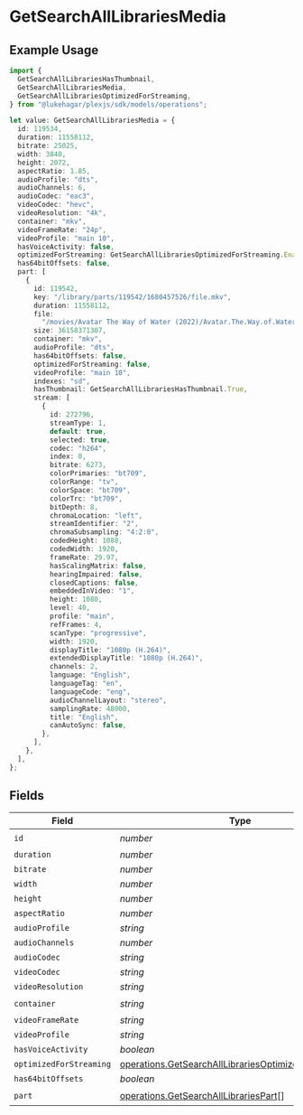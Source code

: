 # GetSearchAllLibrariesMedia

## Example Usage

```typescript
import {
  GetSearchAllLibrariesHasThumbnail,
  GetSearchAllLibrariesMedia,
  GetSearchAllLibrariesOptimizedForStreaming,
} from "@lukehagar/plexjs/sdk/models/operations";

let value: GetSearchAllLibrariesMedia = {
  id: 119534,
  duration: 11558112,
  bitrate: 25025,
  width: 3840,
  height: 2072,
  aspectRatio: 1.85,
  audioProfile: "dts",
  audioChannels: 6,
  audioCodec: "eac3",
  videoCodec: "hevc",
  videoResolution: "4k",
  container: "mkv",
  videoFrameRate: "24p",
  videoProfile: "main 10",
  hasVoiceActivity: false,
  optimizedForStreaming: GetSearchAllLibrariesOptimizedForStreaming.Enable,
  has64bitOffsets: false,
  part: [
    {
      id: 119542,
      key: "/library/parts/119542/1680457526/file.mkv",
      duration: 11558112,
      file:
        "/movies/Avatar The Way of Water (2022)/Avatar.The.Way.of.Water.2022.2160p.WEB-DL.DDP5.1.Atmos.DV.HDR10.HEVC-CMRG.mkv",
      size: 36158371307,
      container: "mkv",
      audioProfile: "dts",
      has64bitOffsets: false,
      optimizedForStreaming: false,
      videoProfile: "main 10",
      indexes: "sd",
      hasThumbnail: GetSearchAllLibrariesHasThumbnail.True,
      stream: [
        {
          id: 272796,
          streamType: 1,
          default: true,
          selected: true,
          codec: "h264",
          index: 0,
          bitrate: 6273,
          colorPrimaries: "bt709",
          colorRange: "tv",
          colorSpace: "bt709",
          colorTrc: "bt709",
          bitDepth: 8,
          chromaLocation: "left",
          streamIdentifier: "2",
          chromaSubsampling: "4:2:0",
          codedHeight: 1088,
          codedWidth: 1920,
          frameRate: 29.97,
          hasScalingMatrix: false,
          hearingImpaired: false,
          closedCaptions: false,
          embeddedInVideo: "1",
          height: 1080,
          level: 40,
          profile: "main",
          refFrames: 4,
          scanType: "progressive",
          width: 1920,
          displayTitle: "1080p (H.264)",
          extendedDisplayTitle: "1080p (H.264)",
          channels: 2,
          language: "English",
          languageTag: "en",
          languageCode: "eng",
          audioChannelLayout: "stereo",
          samplingRate: 48000,
          title: "English",
          canAutoSync: false,
        },
      ],
    },
  ],
};
```

## Fields

| Field                                                                                                                                 | Type                                                                                                                                  | Required                                                                                                                              | Description                                                                                                                           | Example                                                                                                                               |
| ------------------------------------------------------------------------------------------------------------------------------------- | ------------------------------------------------------------------------------------------------------------------------------------- | ------------------------------------------------------------------------------------------------------------------------------------- | ------------------------------------------------------------------------------------------------------------------------------------- | ------------------------------------------------------------------------------------------------------------------------------------- |
| `id`                                                                                                                                  | *number*                                                                                                                              | :heavy_check_mark:                                                                                                                    | N/A                                                                                                                                   | 119534                                                                                                                                |
| `duration`                                                                                                                            | *number*                                                                                                                              | :heavy_minus_sign:                                                                                                                    | N/A                                                                                                                                   | 11558112                                                                                                                              |
| `bitrate`                                                                                                                             | *number*                                                                                                                              | :heavy_minus_sign:                                                                                                                    | N/A                                                                                                                                   | 25025                                                                                                                                 |
| `width`                                                                                                                               | *number*                                                                                                                              | :heavy_minus_sign:                                                                                                                    | N/A                                                                                                                                   | 3840                                                                                                                                  |
| `height`                                                                                                                              | *number*                                                                                                                              | :heavy_minus_sign:                                                                                                                    | N/A                                                                                                                                   | 2072                                                                                                                                  |
| `aspectRatio`                                                                                                                         | *number*                                                                                                                              | :heavy_minus_sign:                                                                                                                    | N/A                                                                                                                                   | 1.85                                                                                                                                  |
| `audioProfile`                                                                                                                        | *string*                                                                                                                              | :heavy_minus_sign:                                                                                                                    | N/A                                                                                                                                   | dts                                                                                                                                   |
| `audioChannels`                                                                                                                       | *number*                                                                                                                              | :heavy_minus_sign:                                                                                                                    | N/A                                                                                                                                   | 6                                                                                                                                     |
| `audioCodec`                                                                                                                          | *string*                                                                                                                              | :heavy_minus_sign:                                                                                                                    | N/A                                                                                                                                   | eac3                                                                                                                                  |
| `videoCodec`                                                                                                                          | *string*                                                                                                                              | :heavy_minus_sign:                                                                                                                    | N/A                                                                                                                                   | hevc                                                                                                                                  |
| `videoResolution`                                                                                                                     | *string*                                                                                                                              | :heavy_minus_sign:                                                                                                                    | N/A                                                                                                                                   | 4k                                                                                                                                    |
| `container`                                                                                                                           | *string*                                                                                                                              | :heavy_check_mark:                                                                                                                    | N/A                                                                                                                                   | mkv                                                                                                                                   |
| `videoFrameRate`                                                                                                                      | *string*                                                                                                                              | :heavy_minus_sign:                                                                                                                    | N/A                                                                                                                                   | 24p                                                                                                                                   |
| `videoProfile`                                                                                                                        | *string*                                                                                                                              | :heavy_minus_sign:                                                                                                                    | N/A                                                                                                                                   | main 10                                                                                                                               |
| `hasVoiceActivity`                                                                                                                    | *boolean*                                                                                                                             | :heavy_minus_sign:                                                                                                                    | N/A                                                                                                                                   | false                                                                                                                                 |
| `optimizedForStreaming`                                                                                                               | [operations.GetSearchAllLibrariesOptimizedForStreaming](../../../sdk/models/operations/getsearchalllibrariesoptimizedforstreaming.md) | :heavy_minus_sign:                                                                                                                    | N/A                                                                                                                                   | 1                                                                                                                                     |
| `has64bitOffsets`                                                                                                                     | *boolean*                                                                                                                             | :heavy_minus_sign:                                                                                                                    | N/A                                                                                                                                   | false                                                                                                                                 |
| `part`                                                                                                                                | [operations.GetSearchAllLibrariesPart](../../../sdk/models/operations/getsearchalllibrariespart.md)[]                                 | :heavy_check_mark:                                                                                                                    | N/A                                                                                                                                   |                                                                                                                                       |